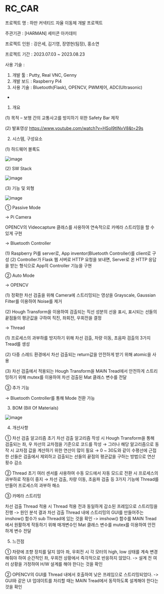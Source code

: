# RC_CAR
프로젝트 명 : 하만 커넥티드 자율 이동체 개발 프로젝트

주관기관 : [HARMAN] 세미콘 아카데미

프로젝트 인원 : 강은세, 김기영, 장영현(팀장), 홍소연

프로젝트 기간 : 2023.07.03 ~ 2023.08.23

사용 기술 : 
1.	개발 툴 : Putty, Real VNC, Genny
2.	개발 보드 : Raspberry Pi4
3.	사용 기술 : Bluetooth(Flask), OPENCV, PWM제어, ADC(Ultrasonic)
   

-

1. 개요

(1)	목적 – 보행 간의 교통사고를 방지하기 위한 Safety Bar 제작

(2)	발표영상 https://www.youtube.com/watch?v=HSoI9tINvV8&t=29s



2.	시스템, 구성요소

   (1)	하드웨어 블록도
   
   ![image](https://github.com/jang-young-hyun/RC_CAR/assets/124988949/4725c00c-4404-4fc4-97b0-0e68b0fc7f2a)

   (2) SW Stack

   ![image](https://github.com/jang-young-hyun/RC_CAR/assets/124988949/38f19db8-a047-4785-a49a-0ddbc861ffb8)

   (3) 기능 및 외형

   ![image](https://github.com/jang-young-hyun/RC_CAR/assets/124988949/cecb8144-e7e3-457c-8b77-0ec039da34c6)


① Passive Mode

→ Pi Camera

OPENCV의 Videocapture 클래스를 사용하여 연속적으로 카메라 스트리밍을 할 수 있게 구현

→ Bluetooth Controller

(1)	Raspberry Pi를 server로, App inventor(Bluetooth Controller)를 client로 구성
(2)	Controller가 Flask 웹 서버로 HTTP 요청을 보내면, Server로 온 HTTP 응답을 받는 형식으로 App의 Controller 기능을 구현

② Auto Mode

→ OPENCV

(1)	정확한 차선 검출을 위해 Camera에 스트리밍되는 영상을 Grayscale, Gaussian Filter를 이용하여 Noise를 제거

(2)	Hough Transform을 이용하여 검출되는 직선 성분의 선을 표시, 표시되는 선들의 끝점들의 평균값을 구하여 직진, 좌회전, 우회전을 결정


→ Thread

(1)	프로세스의 과부하를 방지하기 위해 차선 검출, 차량 이동, 초음파 검출의 3가지 Tread를 생성

(2)	다중 스레드 환경에서 차선 검출되는 return값을 안전하게 받기 위해 atomic을 사용

(3)	차선 검출에서 적용되는 Hough Transform을 MAIN Tread에서 안전하게 스트리밍하기 위해 mutex를 이용하여 차선 검출된 Mat 클래스 변수를 전달

③ 추가 기능

→ Bluetooth Controller를 통해 Mode 전환 가능


3.	BOM (Bill Of Materials)

![image](https://github.com/jang-young-hyun/RC_CAR/assets/124988949/f927b780-b125-4699-970f-4c25105eedc7)

4.	개선사항
   
① 차선 검출 알고리즘
초기 차선 검출 알고리즘 작성 시 Hough Transform을 통해 검출되는 좌, 우 차선의 교차점을 기준으로 코드를 작성 
→ 그러나 해당 알고리즘으로 동작 시 교차점 값을 계산하기 위한 연산이 많이 필요 
→ 0 ~ 30도와 같이 수평선에 근접한 선들은 검출에서 제외하고 검출되는 선들의 끝점의 평균값을 구하는 방법으로 연산 횟수 감소

② Thread
초기 여러 센서를 사용하여 수동 모드에서 자동 모드로 전환 시 프로세스의 과부하로 작동이 중지 
→ 차선 검출, 차량 이동, 초음파 검출 등 3가지 기능에 Thread를 만들어 프로세스의 과부하 해소

③ 카메라 스트리밍

차선 검출 Thread 적용 시 Thread 적용 전과 동일하게 감소된 프레임으로 스트리밍을 진행 
-> 원인 분석 결과 차선 검출 Thread 내에 스트리밍의 GUI를 만들어주는 imshow() 함수가 sub Thread에 있는 것을 확인 
-> imshow() 함수를 MAIN Tread에서 원활하게 작동하기 위해 매개변수인 Mat 클래스 변수를 mutex를 이용하여 안전하게 변수 전달

5.	느낀점
   
① 차량에 조향 장치를 달지 않아 좌, 우회전 시 각 모터의 high, low 상태를 계속 변경해줘야 하여 순간적인 좌, 우회전 상황에서 즉각적으로 반응하지 않았다. 
-> 설계 전 여러 상황을 가정하여 H/W 설계를 해야 한다는 것을 확인

② OPENCV의 GUI를 Thread 내에서 호출하여 낮은 프레임으로 스트리밍되었다. 
-> GUI와 같은 UI 업데이트를 처리할 때는 MAIN Tread에서 동작하도록 설계해야 한다는 것을 확인 
